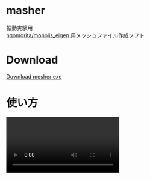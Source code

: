# masher
振動実験用  
[nqomorita/monolis_eigen](https://github.com/nqomorita/monolis_eigen) 用メッシュファイル作成ソフト
# Download
[Download mesher exe](https://www.u.tsukuba.ac.jp/~s2120854/mesher.zip)
# 使い方
<video src="https://www.u.tsukuba.ac.jp/~s2120854/how_to.mp4" controls></video>
